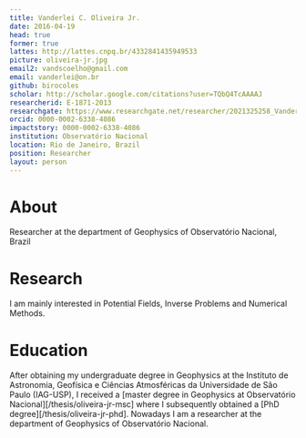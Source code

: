 ```yaml
---
title: Vanderlei C. Oliveira Jr.
date: 2016-04-19
head: true
former: true
lattes: http://lattes.cnpq.br/4332841435949533
picture: oliveira-jr.jpg
email2: vandscoelho@gmail.com
email: vanderlei@on.br
github: birocoles
scholar: http://scholar.google.com/citations?user=TQbQ4TcAAAAJ
researcherid: E-1871-2013
researchgate: https://www.researchgate.net/researcher/2021325258_Vanderlei_C_Oliveira_Jr/
orcid: 0000-0002-6338-4086
impactstory: 0000-0002-6338-4086
institution: Observatório Nacional
location: Rio de Janeiro, Brazil
position: Researcher
layout: person
---
```


# About

Researcher at the department of Geophysics of Observatório Nacional, Brazil

# Research

I am mainly interested in Potential Fields, Inverse Problems and Numerical
Methods.

# Education

After obtaining my undergraduate degree in Geophysics at the Instituto de
Astronomia, Geofísica e Ciências Atmosféricas da Universidade de São Paulo
(IAG-USP), I received a
[master degree in Geophysics at Observatório
Nacional][/thesis/oliveira-jr-msc]
where I subsequently obtained a
[PhD degree][/thesis/oliveira-jr-phd].
Nowadays I am a researcher at the department of Geophysics of Observatório
Nacional.
